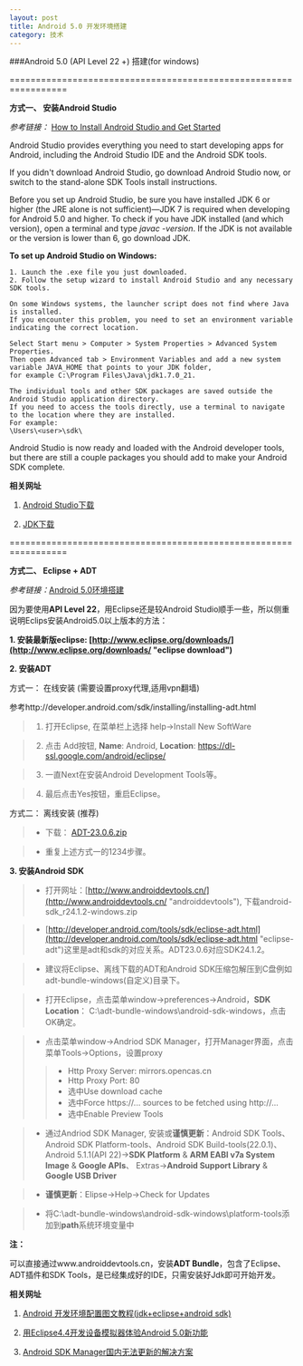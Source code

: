 ```yaml
---
layout: post
title: Android 5.0 开发环境搭建
category: 技术
---
```


###Android 5.0 (API Level 22 +) 搭建(for windows)

=================================================================

**方式一、 安装Android Studio**

*参考链接：* [How to Install Android Studio and Get Started](https://www3.ntu.edu.sg/home/ehchua/programming/android/Android_HowTo.html "Markdown")

Android Studio provides everything you need to start developing apps for Android, including the Android Studio IDE and the Android SDK tools.

If you didn't download Android Studio, go download Android Studio now, or switch to the stand-alone SDK Tools install instructions.

Before you set up Android Studio, be sure you have installed JDK 6 or higher (the JRE alone is not sufficient)—JDK 7 is required when developing for Android 5.0 and higher. 
To check if you have JDK installed (and which version), open a terminal and type *javac -version*. If the JDK is not available or the version is lower than 6, go download JDK.

**To set up Android Studio on Windows:**

```
1. Launch the .exe file you just downloaded.
2. Follow the setup wizard to install Android Studio and any necessary SDK tools.

On some Windows systems, the launcher script does not find where Java is installed. 
If you encounter this problem, you need to set an environment variable indicating the correct location.

Select Start menu > Computer > System Properties > Advanced System Properties. 
Then open Advanced tab > Environment Variables and add a new system variable JAVA_HOME that points to your JDK folder, 
for example C:\Program Files\Java\jdk1.7.0_21.

The individual tools and other SDK packages are saved outside the Android Studio application directory. 
If you need to access the tools directly, use a terminal to navigate to the location where they are installed. 
For example: 
\Users\<user>\sdk\
```

Android Studio is now ready and loaded with the Android developer tools, 
but there are still a couple packages you should add to make your Android SDK complete.

**相关网址**

1. [Android Studio下载](https://developer.android.com/sdk/index.html#top "Markdown")

2. [JDK下载](http://www.oracle.com/technetwork/java/javase/downloads/jdk8-downloads-2133151.html "Markdown")

=================================================================

**方式二、 Eclipse + ADT**

*参考链接：*[Android 5.0环境搭建](http://blog.csdn.net/yanzi1225627/article/details/45318069 "Markdown")

因为要使用**API Level 22**，用Eclipse还是较Android Studio顺手一些，所以侧重说明Eclips安装Android5.0以上版本的方法：

**1. 安装最新版eclipse:  [http://www.eclipse.org/downloads/](http://www.eclipse.org/downloads/ "eclipse download")**

**2. 安装ADT**

方式一： 在线安装 (需要设置proxy代理,适用vpn翻墙)

参考http://developer.android.com/sdk/installing/installing-adt.html

> 1. 打开Eclipse, 在菜单栏上选择 help->Install New SoftWare

> 2. 点击 Add按钮, **Name**: Android, **Location**: https://dl-ssl.google.com/android/eclipse/

> 3. 一直Next在安装Android Development Tools等。

> 4. 最后点击Yes按钮，重启Eclipse。

方式二： 离线安装 (推荐)

> * 下载： [ADT-23.0.6.zip](https://dl.google.com/android/ADT-23.0.6.zip "ADT")

> * 重复上述方式一的1234步骤。

**3. 安装Android SDK**

> * 打开网址：[http://www.androiddevtools.cn/](http://www.androiddevtools.cn/ "androiddevtools"), 下载android-sdk_r24.1.2-windows.zip

> * [http://developer.android.com/tools/sdk/eclipse-adt.html](http://developer.android.com/tools/sdk/eclipse-adt.html "eclipse-adt")这里是adt和sdk的对应关系。ADT23.0.6对应SDK24.1.2。

> * 建议将Eclipse、离线下载的ADT和Android SDK压缩包解压到C盘例如adt-bundle-windows(自定义)目录下。

> * 打开Eclipse，点击菜单window->preferences->Android，**SDK Location**： C:\adt-bundle-windows\android-sdk-windows，点击OK确定。

> * 点击菜单window->Andriod SDK Manager，打开Manager界面，点击菜单Tools->Options，设置proxy
> > * Http Proxy Server: mirrors.opencas.cn
> > * Http Proxy Port: 80
> > * 选中Use download cache
> > * 选中Force https://... sources to be fetched using http://...
> > * 选中Enable Preview Tools

> * 通过Andriod SDK Manager, 安装或**谨慎更新**：Android SDK Tools、Android SDK Platform-tools、Android SDK Build-tools(22.0.1)、
    Android 5.1.1(API 22)->**SDK Platform** & **ARM EABI v7a System Image** & **Google APIs**、
    Extras->**Android Support Library** & **Google USB Driver**

> * **谨慎更新**：Elipse->Help->Check for Updates

> * 将C:\adt-bundle-windows\android-sdk-windows\platform-tools添加到**path**系统环境变量中

**注：**

可以直接通过www.androiddevtools.cn，安装**ADT Bundle**，包含了Eclipse、ADT插件和SDK Tools，是已经集成好的IDE，只需安装好Jdk即可开始开发。

**相关网址**

1. [Android 开发环境配置图文教程(jdk+eclipse+android sdk)](http://blog.csdn.net/webrobot/article/details/7304831 "Android")

2. [用Eclipse4.4开发设备模拟器体验Android 5.0新功能](http://blog.sina.com.cn/s/blog_5a6efa330102va0x.html "Android")

3. [Android SDK Manager国内无法更新的解决方案](http://www.linuxidc.com/Linux/2015-01/111958.htm "Android")
